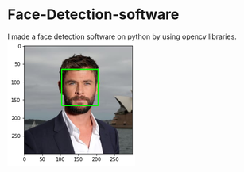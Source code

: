 # Face-Detection-software
I made a face detection software on python by using opencv libraries.
![](https://github.com/asd2204/Face-Detection-in-Python-using-openCV/blob/main/data/Chris%20face%20detected.png)
